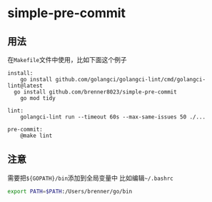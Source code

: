 # simple-pre-commit

## 用法

在`Makefile`文件中使用，比如下面这个例子
```
install:
	go install github.com/golangci/golangci-lint/cmd/golangci-lint@latest
  go install github.com/brenner8023/simple-pre-commit
	go mod tidy

lint:
	golangci-lint run --timeout 60s --max-same-issues 50 ./...

pre-commit:
	@make lint
```

## 注意

需要把`${GOPATH}/bin`添加到全局变量中
比如编辑`~/.bashrc`
```bash
export PATH=$PATH:/Users/brenner/go/bin
```
